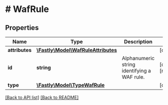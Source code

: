 # # WafRule

## Properties

Name | Type | Description | Notes
------------ | ------------- | ------------- | -------------
**attributes** | [**\Fastly\Model\WafRuleAttributes**](WafRuleAttributes.md) |  | [optional]
**id** | **string** | Alphanumeric string identifying a WAF rule. | [optional] [readonly]
**type** | [**\Fastly\Model\TypeWafRule**](TypeWafRule.md) |  | [optional]

[[Back to API list]](../../README.md#endpoints) [[Back to README]](../../README.md)
